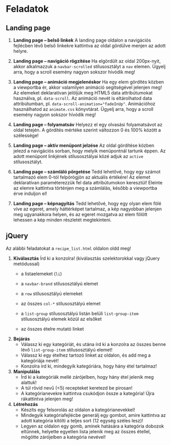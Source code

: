 # Feladatok

## Landing page
1.  **Landing page – belső linkek**  A landing page oldalon a navigációs fejlécben lévő belső linkekre kattintva az oldal gördülve menjen az adott helyre.
    
2.  **Landing page – navigáció rögzítése**  Ha elgördült az oldal 200px-nyit, akkor alkalmazzuk a  `navbar-scrolled`  stílusosztályt a  `nav`  elemen. Ügyelj arra, hogy a scroll esemény nagyon sokszor hívódik meg!
    
3.  **Landing page – animáció megjelenéskor**  Ha egy elem gördítés közben a viewportba ér, akkor valamilyen animáció segítségével jelenjen meg! Az elemeket deklaratívan jelöljük meg HTML5 data attribútumokat használva, pl.  `data-scroll`. Az animáció nevét is eltárolhatod data attribútumban, pl.  `data-scroll-animation="fadeInUp"`. Animációhoz használhatod az  `animate.css`  könyvtárat. Ügyelj arra, hogy a scroll esemény nagyon sokszor hívódik meg!
    
4.  **Landing page – folyamatsáv**  Helyezz el egy olvasási folyamatsávot az oldal tetején. A gördítés mértéke szerint változzon 0 és 100% között a szélessége!
    
5.  **Landing page – aktív menüpont jelzése**  Az oldal gördítése közben jelezd a navigációs sorban, hogy melyik menüpontnál tartunk éppen. Az adott menüpont linkjének stílusosztályai közé adjuk az  `active`  stílusosztályt.
    
6.  **Landing page – számláló pörgetése**  Tedd lehetővé, hogy egy számot tartalmazó elem 0-tól felpörögjön az aktuális értékére! Az elemet deklaratívan paraméterezzük fel data attribútumokon keresztül! Eleinte az elemre kattintva történjen meg a számlálás, később a viewportba érve induljon el!
    
7.  **Landing page – képnagyítás**  Tedd lehetővé, hogy egy olyan elem fölé víve az egeret, amely háttérképet tartalmaz, a kép nagyobban jelenjen meg ugyanakkora helyen, és az egeret mozgatva az elem fölött lehessen a kép minden részletét megtekinteni.

## jQuery
Az alábbi feladatokat a  `recipe_list.html`  oldalon oldd meg!

 1.  **Kiválasztás**  Írd ki a konzolra! (kiválasztás szelektorokkal vagy jQuery metódussal)
		- a listaelemeket (`li`)

		- a  `navbar-brand`  stílusosztályú elemet

		- a  `row`  stílusosztályú elemeket

		- az összes  `col-*`  stílusosztályú elemet

		- a  `list-group`  stílusosztályú listán belüli  `list-group-item`  stílusosztályú elemek közül az elsőket

		-  az összes ételre mutató linket
 2. **Bejárás**
	 - Válassz ki egy kategóriát, és utána írd ki a konzolra az összes benne lévő  `list-group-item`  stílusosztályú elemet!
	 - Válassz ki egy ételhez tartozó linket az oldalon, és add meg a kategóriája nevét!
	- Konzolra írd ki, mindegyik kategóriára, hogy hány étel tartalmaz!
 3.  **Manipulálás**
		- Írd ki a kategóriák mellé zárójelben, hogy hány étel jelenik meg alattuk!
		- A túl rövid nevű (<5) recepteket keretezd be pirosan!
		- A kategórianevekre kattintva csukódjon össze a kategória! Újra rákattintva jelenjen meg!
 4.  **Létrehozás**
		-  Készíts egy felsorolás az oldalon a kategórianevekkel!
		- Mindegyik kategóriafejlécbe generálj egy gombot, amire kattintva az adott kategória kitölti a teljes sort (12 egység széles lesz)!
		- Legyen az oldalon egy gomb, aminek hatására a kategória dobozok eltűnnek, helyette egyetlen lista jelenik meg az összes étellel, mögötte zárójelben a kategória nevével!